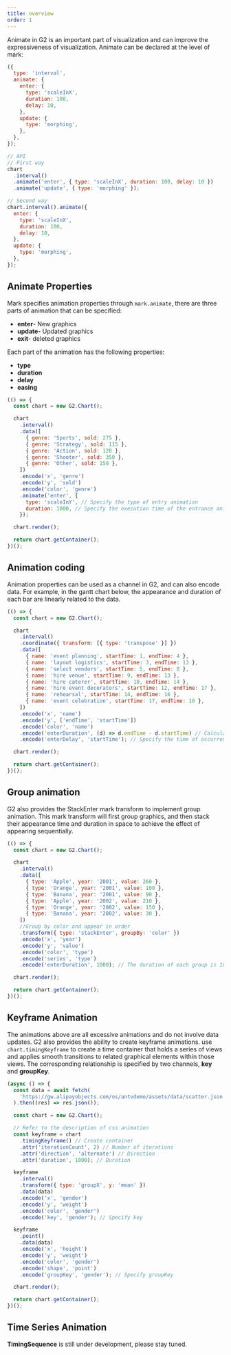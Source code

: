 ```yaml
---
title: overview
order: 1
---
```


Animate in G2 is an important part of visualization and can improve the expressiveness of visualization. Animate can be declared at the level of mark:

```js
({
  type: 'interval',
  animate: {
    enter: {
      type: 'scaleInX',
      duration: 100,
      delay: 10,
    },
    update: {
      type: 'morphing',
    },
  },
});
```

```js
// API
// First way
chart
  .interval()
  .animate('enter', { type: 'scaleInX', duration: 100, delay: 10 })
  .animate('update', { type: 'morphing' });

// Second way
chart.interval().animate({
  enter: {
    type: 'scaleInX',
    duration: 100,
    delay: 10,
  },
  update: {
    type: 'morphing',
  },
});
```

## Animate Properties

Mark specifies animation properties through `mark.animate`, there are three parts of animation that can be specified:

- **enter**- New graphics
- **update**- Updated graphics
- **exit**- deleted graphics

Each part of the animation has the following properties:

- **type**
- **duration**
- **delay**
- **easing**

```js | ob
(() => {
  const chart = new G2.Chart();

  chart
    .interval()
    .data([
      { genre: 'Sports', sold: 275 },
      { genre: 'Strategy', sold: 115 },
      { genre: 'Action', sold: 120 },
      { genre: 'Shooter', sold: 350 },
      { genre: 'Other', sold: 150 },
    ])
    .encode('x', 'genre')
    .encode('y', 'sold')
    .encode('color', 'genre')
    .animate('enter', {
      type: 'scaleInY', // Specify the type of entry animation
      duration: 1000, // Specify the execution time of the entrance animation
    });

  chart.render();

  return chart.getContainer();
})();
```

## Animation coding

Animation properties can be used as a channel in G2, and can also encode data. For example, in the gantt chart below, the appearance and duration of each bar are linearly related to the data.

```js | ob
(() => {
  const chart = new G2.Chart();

  chart
    .interval()
    .coordinate({ transform: [{ type: 'transpose' }] })
    .data([
      { name: 'event planning', startTime: 1, endTime: 4 },
      { name: 'layout logistics', startTime: 3, endTime: 13 },
      { name: 'select vendors', startTime: 5, endTime: 8 },
      { name: 'hire venue', startTime: 9, endTime: 13 },
      { name: 'hire caterer', startTime: 10, endTime: 14 },
      { name: 'hire event decorators', startTime: 12, endTime: 17 },
      { name: 'rehearsal', startTime: 14, endTime: 16 },
      { name: 'event celebration', startTime: 17, endTime: 18 },
    ])
    .encode('x', 'name')
    .encode('y', ['endTime', 'startTime'])
    .encode('color', 'name')
    .encode('enterDuration', (d) => d.endTime - d.startTime) // Calculate the duration and encode
    .encode('enterDelay', 'startTime'); // Specify the time of occurrence and encode

  chart.render();

  return chart.getContainer();
})();
```

## Group animation

G2 also provides the StackEnter mark transform to implement group animation. This mark transform will first group graphics, and then stack their appearance time and duration in space to achieve the effect of appearing sequentially.

```js | ob
(() => {
  const chart = new G2.Chart();

  chart
    .interval()
    .data([
      { type: 'Apple', year: '2001', value: 260 },
      { type: 'Orange', year: '2001', value: 100 },
      { type: 'Banana', year: '2001', value: 90 },
      { type: 'Apple', year: '2002', value: 210 },
      { type: 'Orange', year: '2002', value: 150 },
      { type: 'Banana', year: '2002', value: 30 },
    ])
    //Group by color and appear in order
    .transform({ type: 'stackEnter', groupBy: 'color' })
    .encode('x', 'year')
    .encode('y', 'value')
    .encode('color', 'type')
    .encode('series', 'type')
    .encode('enterDuration', 1000); // The duration of each group is 1000

  chart.render();

  return chart.getContainer();
})();
```

## Keyframe Animation

The animations above are all excessive animations and do not involve data updates. G2 also provides the ability to create keyframe animations. use `chart.timingKeyframe` to create a time container that holds a series of views and applies smooth transitions to related graphical elements within those views. The corresponding relationship is specified by two channels, **key** and **groupKey**.

```js | ob
(async () => {
  const data = await fetch(
    'https://gw.alipayobjects.com/os/antvdemo/assets/data/scatter.json',
  ).then((res) => res.json());

  const chart = new G2.Chart();

  // Refer to the description of css animation
  const keyframe = chart
    .timingKeyframe() // Create container
    .attr('iterationCount', 2) // Number of iterations
    .attr('direction', 'alternate') // Direction
    .attr('duration', 1000); // Duration

  keyframe
    .interval()
    .transform({ type: 'groupX', y: 'mean' })
    .data(data)
    .encode('x', 'gender')
    .encode('y', 'weight')
    .encode('color', 'gender')
    .encode('key', 'gender'); // Specify key

  keyframe
    .point()
    .data(data)
    .encode('x', 'height')
    .encode('y', 'weight')
    .encode('color', 'gender')
    .encode('shape', 'point')
    .encode('groupKey', 'gender'); // Specify groupKey

  chart.render();

  return chart.getContainer();
})();
```

## Time Series Animation

**TimingSequence** is still under development, please stay tuned.
